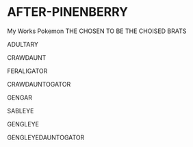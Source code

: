 # AFTER-PINENBERRY
My Works Pokemon
THE CHOSEN TO BE THE CHOISED BRATS

ADULTARY

CRAWDAUNT

FERALIGATOR

CRAWDAUNTOGATOR

GENGAR

SABLEYE

GENGLEYE

  GENGLEYEDAUNTOGATOR
